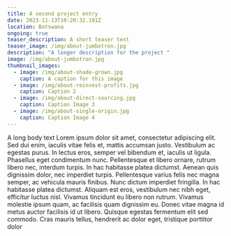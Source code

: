 ```yaml
---
title: A second project entry
date: 2023-11-13T10:20:32.191Z
location: Botswana
ongoing: true
teaser_description: A short teaser text
teaser_image: /img/about-jumbotron.jpg
description: "A longer description for the project "
image: /img/about-jumbotron.jpg
thumbnail_images:
  - image: /img/about-shade-grown.jpg
    caption: A caption for this image
  - image: /img/about-reinvest-profits.jpg
    caption: Caption 2
  - image: /img/about-direct-sourcing.jpg
    caption: Caption Image 3
  - image: /img/about-single-origin.jpg
    caption: Caption Image 4
---
```

A long body text Lorem ipsum dolor sit amet, consectetur adipiscing elit. Sed dui enim, iaculis vitae felis et, mattis accumsan justo. Vestibulum ac egestas purus. In lectus eros, semper vel bibendum et, iaculis ut ligula. Phasellus eget condimentum nunc. Pellentesque et libero ornare, rutrum libero nec, interdum turpis. In hac habitasse platea dictumst. Aenean quis dignissim dolor, nec imperdiet turpis. Pellentesque varius felis nec magna semper, ac vehicula mauris finibus. Nunc dictum imperdiet fringilla. In hac habitasse platea dictumst. Aliquam est eros, vestibulum nec nibh eget, efficitur luctus nisl. Vivamus tincidunt eu libero non rutrum. Vivamus molestie ipsum quam, ac facilisis quam dignissim eu. Donec vitae magna id metus auctor facilisis id ut libero. Quisque egestas fermentum elit sed commodo. Cras mauris tellus, hendrerit ac dolor eget, tristique porttitor dolor